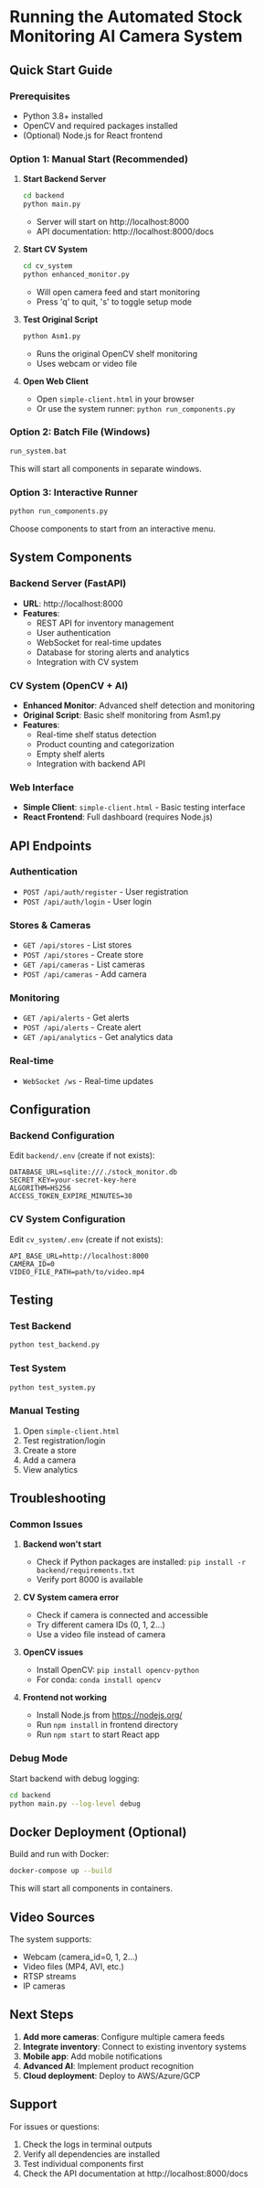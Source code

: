 # Running the Automated Stock Monitoring AI Camera System

## Quick Start Guide

### Prerequisites
- Python 3.8+ installed
- OpenCV and required packages installed
- (Optional) Node.js for React frontend

### Option 1: Manual Start (Recommended)

1. **Start Backend Server**
   ```bash
   cd backend
   python main.py
   ```
   - Server will start on http://localhost:8000
   - API documentation: http://localhost:8000/docs

2. **Start CV System**
   ```bash
   cd cv_system
   python enhanced_monitor.py
   ```
   - Will open camera feed and start monitoring
   - Press 'q' to quit, 's' to toggle setup mode

3. **Test Original Script**
   ```bash
   python Asm1.py
   ```
   - Runs the original OpenCV shelf monitoring
   - Uses webcam or video file

4. **Open Web Client**
   - Open `simple-client.html` in your browser
   - Or use the system runner: `python run_components.py`

### Option 2: Batch File (Windows)
```bash
run_system.bat
```
This will start all components in separate windows.

### Option 3: Interactive Runner
```bash
python run_components.py
```
Choose components to start from an interactive menu.

## System Components

### Backend Server (FastAPI)
- **URL**: http://localhost:8000
- **Features**:
  - REST API for inventory management
  - User authentication
  - WebSocket for real-time updates
  - Database for storing alerts and analytics
  - Integration with CV system

### CV System (OpenCV + AI)
- **Enhanced Monitor**: Advanced shelf detection and monitoring
- **Original Script**: Basic shelf monitoring from Asm1.py
- **Features**:
  - Real-time shelf status detection
  - Product counting and categorization
  - Empty shelf alerts
  - Integration with backend API

### Web Interface
- **Simple Client**: `simple-client.html` - Basic testing interface
- **React Frontend**: Full dashboard (requires Node.js)

## API Endpoints

### Authentication
- `POST /api/auth/register` - User registration
- `POST /api/auth/login` - User login

### Stores & Cameras
- `GET /api/stores` - List stores
- `POST /api/stores` - Create store
- `GET /api/cameras` - List cameras
- `POST /api/cameras` - Add camera

### Monitoring
- `GET /api/alerts` - Get alerts
- `POST /api/alerts` - Create alert
- `GET /api/analytics` - Get analytics data

### Real-time
- `WebSocket /ws` - Real-time updates

## Configuration

### Backend Configuration
Edit `backend/.env` (create if not exists):
```env
DATABASE_URL=sqlite:///./stock_monitor.db
SECRET_KEY=your-secret-key-here
ALGORITHM=HS256
ACCESS_TOKEN_EXPIRE_MINUTES=30
```

### CV System Configuration
Edit `cv_system/.env` (create if not exists):
```env
API_BASE_URL=http://localhost:8000
CAMERA_ID=0
VIDEO_FILE_PATH=path/to/video.mp4
```

## Testing

### Test Backend
```bash
python test_backend.py
```

### Test System
```bash
python test_system.py
```

### Manual Testing
1. Open `simple-client.html`
2. Test registration/login
3. Create a store
4. Add a camera
5. View analytics

## Troubleshooting

### Common Issues

1. **Backend won't start**
   - Check if Python packages are installed: `pip install -r backend/requirements.txt`
   - Verify port 8000 is available

2. **CV System camera error**
   - Check if camera is connected and accessible
   - Try different camera IDs (0, 1, 2...)
   - Use a video file instead of camera

3. **OpenCV issues**
   - Install OpenCV: `pip install opencv-python`
   - For conda: `conda install opencv`

4. **Frontend not working**
   - Install Node.js from https://nodejs.org/
   - Run `npm install` in frontend directory
   - Run `npm start` to start React app

### Debug Mode
Start backend with debug logging:
```bash
cd backend
python main.py --log-level debug
```

## Docker Deployment (Optional)

Build and run with Docker:
```bash
docker-compose up --build
```

This will start all components in containers.

## Video Sources

The system supports:
- Webcam (camera_id=0, 1, 2...)
- Video files (MP4, AVI, etc.)
- RTSP streams
- IP cameras

## Next Steps

1. **Add more cameras**: Configure multiple camera feeds
2. **Integrate inventory**: Connect to existing inventory systems
3. **Mobile app**: Add mobile notifications
4. **Advanced AI**: Implement product recognition
5. **Cloud deployment**: Deploy to AWS/Azure/GCP

## Support

For issues or questions:
1. Check the logs in terminal outputs
2. Verify all dependencies are installed
3. Test individual components first
4. Check the API documentation at http://localhost:8000/docs
